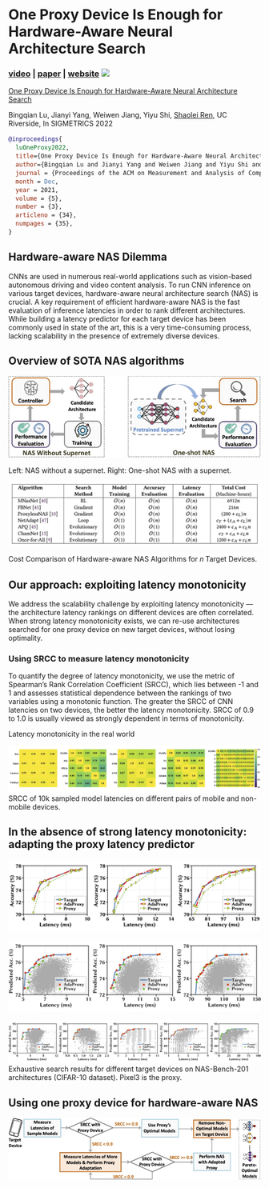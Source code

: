 # One Proxy Device Is Enough for Hardware-Aware Neural Architecture Search

### [video](https://youtu.be) | [paper](https://arxiv.org) | [website](https://ren-research.github.io/OneProxy/) [![](https://colab.research.google.com/assets/colab-badge.svg)](https://colab.research.google.com/github/Ren-Research/OneProxy/blob/main/example.ipynb)

[One Proxy Device Is Enough for Hardware-Aware Neural Architecture Search](https://arxiv.org/)

Bingqian Lu, Jianyi Yang, Weiwen Jiang, Yiyu Shi, [Shaolei Ren](https://intra.ece.ucr.edu/~sren/), UC Riverside, In SIGMETRICS 2022

```BibTex
@inproceedings{
  luOneProxy2022,
  title={One Proxy Device Is Enough for Hardware-Aware Neural Architecture Search},
  author={Bingqian Lu and Jianyi Yang and Weiwen Jiang and Yiyu Shi and Shaolei Ren},
  journal = {Proceedings of the ACM on Measurement and Analysis of Computing Systems}, 
  month = Dec,
  year = 2021,
  volume = {5}, 
  number = {3},
  articleno = {34}, 
  numpages = {35},
}
```

## Hardware-aware NAS Dilemma

CNNs are used in numerous real-world applications such as vision-based autonomous driving and video content analysis. To run CNN inference on various target devices, hardware-aware neural architecture search (NAS) is crucial. A key requirement of efficient hardware-aware NAS is the fast evaluation of inference latencies in order to rank different architectures. While building a latency predictor for each target device has been commonly used in state of the art, this is a very time-consuming process, lacking scalability in the presence of extremely diverse devices.


## Overview of SOTA NAS algorithms

![framework](./images/sota.jpg)

Left: NAS without a supernet. Right: One-shot NAS with a supernet.


![nas_cost_comparison](./images/nas_cost_comparison.jpg)

Cost Comparison of Hardware-aware NAS Algorithms for 𝑛 Target Devices.


## Our approach: exploiting latency monotonicity

We address the scalability challenge by exploiting latency monotonicity — the architecture latency rankings on different devices are often correlated. When strong latency monotonicity exists, we can re-use architectures searched for one proxy device on new target devices, without losing optimality.

### Using SRCC to measure latency monotonicity

To quantify the degree of latency monotonicity, we use the metric of Spearman’s Rank Correlation Coefficient (SRCC), which lies between -1 and 1 and assesses statistical dependence between the rankings of two variables using a monotonic function. The greater the SRCC of CNN latencies on two devices, the better the latency monotonicity. SRCC of 0.9 to 1.0 is usually viewed as strongly dependent in terms of monotonicity.

Latency monotonicity in the real world

![heatmap](./images/heatmap1.jpg)
SRCC of 10k sampled model latencies on different pairs of mobile and non-mobile devices.


## In the absence of strong latency monotonicity: adapting the proxy latency predictor

![ea_models](./images/ea_models.jpg)

![exhaustive_models](./images/exhaustive_models.jpg)

![rice_nasbench_cifar10](./images/rice_nasbench_cifar10.jpg)
Exhaustive search results for different target devices on NAS-Bench-201 architectures (CIFAR-10 dataset). Pixel3 is the proxy.


## Using one proxy device for hardware-aware NAS

![flowchart](./images/flowchart.jpg)
